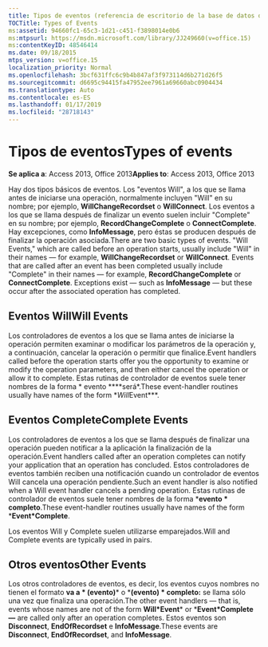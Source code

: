 ```yaml
---
title: Tipos de eventos (referencia de escritorio de la base de datos de Access)
TOCTitle: Types of Events
ms:assetid: 94660fc1-65c3-1d21-c451-f3898014e0b6
ms:mtpsurl: https://msdn.microsoft.com/library/JJ249660(v=office.15)
ms:contentKeyID: 48546414
ms.date: 09/18/2015
mtps_version: v=office.15
localization_priority: Normal
ms.openlocfilehash: 3bcf631ffc6c9b4b847af3f973114d6b271d26f5
ms.sourcegitcommit: d6695c94415fa47952ee7961a69660abc0904434
ms.translationtype: Auto
ms.contentlocale: es-ES
ms.lasthandoff: 01/17/2019
ms.locfileid: "28718143"
---
```

# <a name="types-of-events"></a><span data-ttu-id="d900f-102">Tipos de eventos</span><span class="sxs-lookup"><span data-stu-id="d900f-102">Types of events</span></span>


<span data-ttu-id="d900f-103">**Se aplica a**: Access 2013, Office 2013</span><span class="sxs-lookup"><span data-stu-id="d900f-103">**Applies to**: Access 2013, Office 2013</span></span>



<span data-ttu-id="d900f-p101">Hay dos tipos básicos de eventos. Los "eventos Will", a los que se llama antes de iniciarse una operación, normalmente incluyen "Will" en su nombre; por ejemplo, **WillChangeRecordset** o **WillConnect**. Los eventos a los que se llama después de finalizar un evento suelen incluir "Complete" en su nombre; por ejemplo, **RecordChangeComplete** o **ConnectComplete**. Hay excepciones, como **InfoMessage**, pero éstas se producen después de finalizar la operación asociada.</span><span class="sxs-lookup"><span data-stu-id="d900f-p101">There are two basic types of events. "Will Events," which are called before an operation starts, usually include "Will" in their names — for example, **WillChangeRecordset** or **WillConnect**. Events that are called after an event has been completed usually include "Complete" in their names — for example, **RecordChangeComplete** or **ConnectComplete**. Exceptions exist — such as **InfoMessage** — but these occur after the associated operation has completed.</span></span>

## <a name="will-events"></a><span data-ttu-id="d900f-108">Eventos Will</span><span class="sxs-lookup"><span data-stu-id="d900f-108">Will Events</span></span>

<span data-ttu-id="d900f-109">Los controladores de eventos a los que se llama antes de iniciarse la operación permiten examinar o modificar los parámetros de la operación y, a continuación, cancelar la operación o permitir que finalice.</span><span class="sxs-lookup"><span data-stu-id="d900f-109">Event handlers called before the operation starts offer you the opportunity to examine or modify the operation parameters, and then either cancel the operation or allow it to complete.</span></span> <span data-ttu-id="d900f-110">Estas rutinas de controlador de eventos suele tener nombres de la forma \* evento \*\*\*\*será\*.</span><span class="sxs-lookup"><span data-stu-id="d900f-110">These event-handler routines usually have names of the form \**Will*Event\*\*\*.</span></span>

## <a name="complete-events"></a><span data-ttu-id="d900f-111">Eventos Complete</span><span class="sxs-lookup"><span data-stu-id="d900f-111">Complete Events</span></span>

<span data-ttu-id="d900f-112">Los controladores de eventos a los que se llama después de finalizar una operación pueden notificar a la aplicación la finalización de la operación.</span><span class="sxs-lookup"><span data-stu-id="d900f-112">Event handlers called after an operation completes can notify your application that an operation has concluded.</span></span> <span data-ttu-id="d900f-113">Estos controladores de eventos también reciben una notificación cuando un controlador de eventos Will cancela una operación pendiente.</span><span class="sxs-lookup"><span data-stu-id="d900f-113">Such an event handler is also notified when a Will event handler cancels a pending operation.</span></span> <span data-ttu-id="d900f-114">Estas rutinas de controlador de eventos suele tener nombres de la forma \***evento \* completo**.</span><span class="sxs-lookup"><span data-stu-id="d900f-114">These event-handler routines usually have names of the form \***Event\*Complete**.</span></span>

<span data-ttu-id="d900f-115">Los eventos Will y Complete suelen utilizarse emparejados.</span><span class="sxs-lookup"><span data-stu-id="d900f-115">Will and Complete events are typically used in pairs.</span></span>

## <a name="other-events"></a><span data-ttu-id="d900f-116">Otros eventos</span><span class="sxs-lookup"><span data-stu-id="d900f-116">Other Events</span></span>

<span data-ttu-id="d900f-117">Los otros controladores de eventos, es decir, los eventos cuyos nombres no tienen el formato **va a \* (evento)**\* o \***(evento) \* completo:** se llama sólo una vez que finaliza una operación.</span><span class="sxs-lookup"><span data-stu-id="d900f-117">The other event handlers — that is, events whose names are not of the form **Will\*Event**\* or \***Event\*Complete —** are called only after an operation completes.</span></span> <span data-ttu-id="d900f-118">Estos eventos son **Disconnect**, **EndOfRecordset** e **InfoMessage**.</span><span class="sxs-lookup"><span data-stu-id="d900f-118">These events are **Disconnect**, **EndOfRecordset**, and **InfoMessage**.</span></span>

